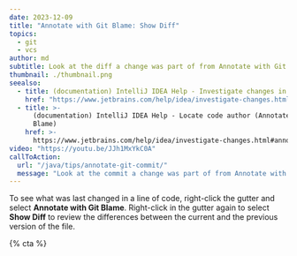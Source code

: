 ```yaml
---
date: 2023-12-09
title: "Annotate with Git Blame: Show Diff"
topics:
  - git
  - vcs
author: md
subtitle: Look at the diff a change was part of from Annotate with Git Blame.
thumbnail: ./thumbnail.png
seealso:
  - title: (documentation) IntelliJ IDEA Help - Investigate changes in Git repository
    href: "https://www.jetbrains.com/help/idea/investigate-changes.html"
  - title: >-
      (documentation) IntelliJ IDEA Help - Locate code author (Annotate with Git
      Blame)
    href: >-
      https://www.jetbrains.com/help/idea/investigate-changes.html#annotate_blame
video: "https://youtu.be/JJh1MxYkC0A"
callToAction:
  url: "/java/tips/annotate-git-commit/"
  message: "Look at the commit a change was part of from Annotate with Git Blame?"
---
```


To see what was last changed in a line of code, right-click the gutter and select **Annotate with Git Blame**. Right-click in the gutter again to select **Show Diff** to review the differences between the current and the previous version of the file.

{% cta %}
